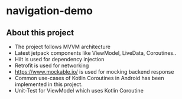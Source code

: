 # navigation-demo

## About this project

- The project follows MVVM architecture
- Latest jetpack components like ViewModel, LiveData, Coroutines..
- Hilt is used for dependency injection
- Retrofit is used for networking
- https://www.mockable.io/ is used for mocking backend response
- Common use-cases of Kotlin Coroutines in Android has been implemented in this project.
- Unit-Test for ViewModel which uses Kotlin Coroutine

